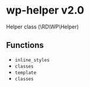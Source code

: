 # wp-helper v2.0
Helper class (\RD\WP\Helper)

Functions
---------

- `inline_styles`
- `classes`
- `template`
- `classes`
